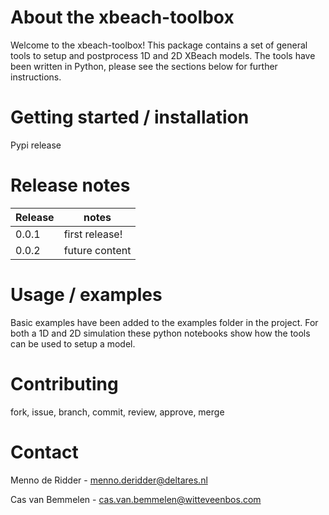 # About the xbeach-toolbox
Welcome to the xbeach-toolbox! 
This package contains a set of general tools to setup and postprocess 1D and 2D XBeach models.
The tools have been written in Python, please see the sections below for further instructions.

# Getting started / installation
Pypi release

# Release notes
Release  | notes 
------------- | -------------
0.0.1  | first release!
0.0.2  | future content

# Usage / examples
Basic examples have been added to the examples folder in the project.
For both a 1D and 2D simulation these python notebooks show how the tools can be used to setup a model.

# Contributing
fork, issue, branch, commit, review, approve, merge

# Contact
Menno de Ridder - menno.deridder@deltares.nl

Cas van Bemmelen - cas.van.bemmelen@witteveenbos.com
